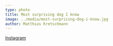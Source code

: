 ```yaml
---
type: photo
title: Most surprising dog I know
image: ../media/most-surprising-dog-i-know.jpg
author: Matthias Kretschmann
---
```


[Instagram](https://instagram.com/p/1Q4td6NSo_/)
